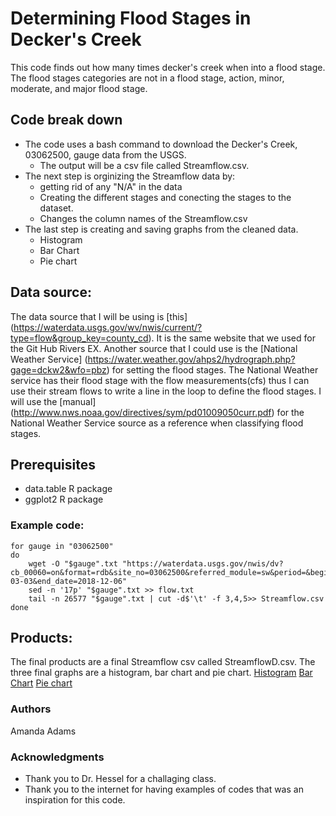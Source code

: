
# Determining Flood Stages in Decker's Creek
This code finds out how many times decker's creek when into a flood stage. The flood stages categories are not in a flood stage, action, minor, moderate, and major flood stage.    



## Code break down
* The code uses a bash command to download the Decker's Creek, 03062500, gauge data from the USGS. 
	* The output will be a csv file called Streamflow.csv.
* The next step is orginizing the Streamflow data by:   
	* getting rid of any "N/A" in the data
	* Creating the different stages and conecting the stages to the dataset. 
	* Changes the column names of the Streamflow.csv
* The last step is creating and saving graphs from the cleaned data. 
	* Histogram 
	* Bar Chart
	* Pie chart

## Data source:

The data source that I will be using is [this] (https://waterdata.usgs.gov/wv/nwis/current/?type=flow&group_key=county_cd). It is the same website that we used for the Git Hub Rivers EX.  Another source that  I could use is the [National Weather Service] (https://water.weather.gov/ahps2/hydrograph.php?gage=dckw2&wfo=pbz) for setting the flood stages. The National Weather service has their flood stage with the flow measurements(cfs) thus I can use their stream flows to write a line in the loop to define the flood stages.  I will use the [manual] (http://www.nws.noaa.gov/directives/sym/pd01009050curr.pdf) for the National Weather Service source as a reference when classifying flood stages.


## Prerequisites
* data.table R package
* ggplot2 R package 

### Example code:
```unix 
for gauge in "03062500"
do
	wget -O "$gauge".txt "https://waterdata.usgs.gov/nwis/dv?cb_00060=on&format=rdb&site_no=03062500&referred_module=sw&period=&begin_date=1946-03-03&end_date=2018-12-06"
	sed -n '17p' "$gauge".txt >> flow.txt
	tail -n 26577 "$gauge".txt | cut -d$'\t' -f 3,4,5>> Streamflow.csv
done

```
## Products:
The final products are a final Streamflow csv called StreamflowD.csv. The three final graphs are a histogram, bar chart and pie chart. 
[Histogram](https://github.com/Blackcat56/Gaging_Flooding/blob/master/Output/Histogram.jpeg)
[Bar Chart](https://github.com/Blackcat56/Gaging_Flooding/blob/master/Output/barchart.jpeg)
[Pie chart](https://github.com/Blackcat56/Gaging_Flooding/blob/master/Output/PieChart.jpeg)
### Authors 

Amanda Adams

### Acknowledgments
* Thank you to Dr. Hessel for a challaging class. 
* Thank you to the internet for having examples of codes that was an inspiration for this code. 
